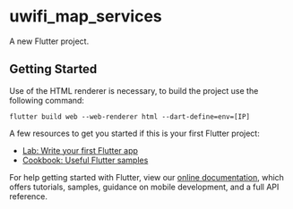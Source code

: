 # uwifi_map_services

A new Flutter project.

## Getting Started

Use of the HTML renderer is necessary, to build the project use the following command:

```
flutter build web --web-renderer html --dart-define=env=[IP]
```

A few resources to get you started if this is your first Flutter project:

- [Lab: Write your first Flutter app](https://flutter.dev/docs/get-started/codelab)
- [Cookbook: Useful Flutter samples](https://flutter.dev/docs/cookbook)

For help getting started with Flutter, view our
[online documentation](https://flutter.dev/docs), which offers tutorials,
samples, guidance on mobile development, and a full API reference.
